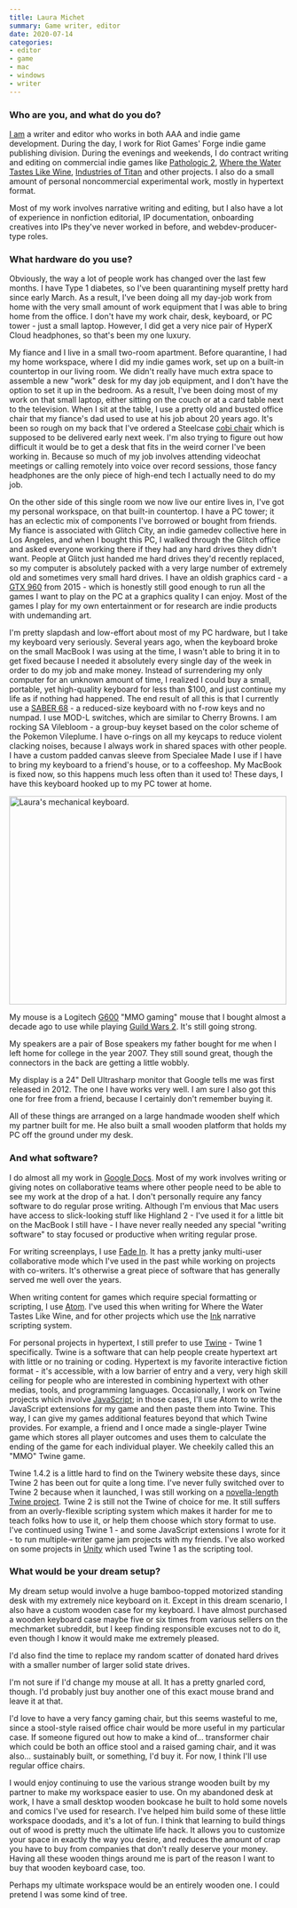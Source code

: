 ```yaml
---
title: Laura Michet
summary: Game writer, editor
date: 2020-07-14
categories:
- editor
- game
- mac
- windows
- writer
---
```


### Who are you, and what do you do?

[I am](http://lauramichet.com/ "Laura's website.") a writer and editor who works in both AAA and indie game development. During the day, I work for Riot Games' Forge indie game publishing division. During the evenings and weekends, I do contract writing and editing on commercial indie games like [Pathologic 2][pathologic-2], [Where the Water Tastes Like Wine][where-the-water-tastes-like-wine], [Industries of Titan][industries-of-titan] and other projects. I also do a small amount of personal noncommercial experimental work, mostly in hypertext format.

Most of my work involves narrative writing and editing, but I also have a lot of experience in nonfiction editorial, IP documentation, onboarding creatives into IPs they've never worked in before, and webdev-producer-type roles.

### What hardware do you use?

Obviously, the way a lot of people work has changed over the last few months. I have Type 1 diabetes, so I've been quarantining myself pretty hard since early March. As a result, I've been doing all my day-job work from home with the very small amount of work equipment that I was able to bring home from the office. I don't have my work chair, desk, keyboard, or PC tower - just a small laptop. However, I did get a very nice pair of HyperX Cloud headphones, so that's been my one luxury.

My fiance and I live in a small two-room apartment. Before quarantine, I had my home workspace, where I did my indie games work, set up on a built-in countertop in our living room. We didn't really have much extra space to assemble a new "work" desk for my day job equipment, and I don't have the option to set it up in the bedroom. As a result, I've been doing most of my work on that small laptop, either sitting on the couch or at a card table next to the television. When I sit at the table, I use a pretty old and busted office chair that my fiance's dad used to use at his job about 20 years ago. It's been so rough on my back that I've ordered a Steelcase [cobi chair][cobi] which is supposed to be delivered early next week. I'm also trying to figure out how difficult it would be to get a desk that fits in the weird corner I've been working in. Because so much of my job involves attending videochat meetings or calling remotely into voice over record sessions, those fancy headphones are the only piece of high-end tech I actually need to do my job.

On the other side of this single room we now live our entire lives in, I've got my personal workspace, on that built-in countertop. I have a PC tower; it has an eclectic mix of components I've borrowed or bought from friends. My fiance is associated with Glitch City, an indie gamedev collective here in Los Angeles, and when I bought this PC, I walked through the Glitch office and asked everyone working there if they had any hard drives they didn't want. People at Glitch just handed me hard drives they'd recently replaced, so my computer is absolutely packed with a very large number of extremely old and sometimes very small hard drives. I have an oldish graphics card - a [GTX 960][geforce-gtx-960] from 2015 - which is honestly still good enough to run all the games I want to play on the PC at a graphics quality I can enjoy. Most of the games I play for my own entertainment or for research are indie products with undemanding art.

I'm pretty slapdash and low-effort about most of my PC hardware, but I take my keyboard very seriously. Several years ago, when the keyboard broke on the small MacBook I was using at the time, I wasn't able to bring it in to get fixed because I needed it absolutely every single day of the week in order to do my job and make money. Instead of surrendering my only computer for an unknown amount of time, I realized I could buy a small, portable, yet high-quality keyboard for less than $100, and just continue my life as if nothing had happened. The end result of all this is that I currently use a [SABER 68][saber-68] - a reduced-size keyboard with no f-row keys and no numpad. I use MOD-L switches, which are similar to Cherry Browns. I am rocking SA Vilebloom - a group-buy keyset based on the color scheme of the Pokemon Vileplume. I have o-rings on all my keycaps to reduce violent clacking noises, because I always work in shared spaces with other people. I have a custom padded canvas sleeve from Specialee Made I use if I have to bring my keyboard to a friend's house, or to a coffeeshop. My MacBook is fixed now, so this happens much less often than it used to! These days, I have this keyboard hooked up to my PC tower at home.

<img src="/images/interviews/laura.michet/keyboard.jpg" width="500" height="375" alt="Laura's mechanical keyboard." class="detail" />

My mouse is a Logitech [G600][] "MMO gaming" mouse that I bought almost a decade ago to use while playing [Guild Wars 2][guild-wars-2]. It's still going strong.

My speakers are a pair of Bose speakers my father bought for me when I left home for college in the year 2007. They still sound great, though the connectors in the back are getting a little wobbly.

My display is a 24" Dell Ultrasharp monitor that Google tells me was first released in 2012. The one I have works very well. I am sure I also got this one for free from a friend, because I certainly don't remember buying it.

All of these things are arranged on a large handmade wooden shelf which my partner built for me. He also built a small wooden platform that holds my PC off the ground under my desk.

### And what software?

I do almost all my work in [Google Docs][google-docs]. Most of my work involves writing or giving notes on collaborative teams where other people need to be able to see my work at the drop of a hat. I don't personally require any fancy software to do regular prose writing. Although I'm envious that Mac users have access to slick-looking stuff like Highland 2 - I've used it for a little bit on the MacBook I still have - I have never really needed any special "writing software" to stay focused or productive when writing regular prose.

For writing screenplays, I use [Fade In][fade-in]. It has a pretty janky multi-user collaborative mode which I've used in the past while working on projects with co-writers. It's otherwise a great piece of software that has generally served me well over the years.

When writing content for games which require special formatting or scripting, I use [Atom][]. I've used this when writing for Where the Water Tastes Like Wine, and for other projects which use the [Ink][] narrative scripting system.

For personal projects in hypertext, I still prefer to use [Twine][] - Twine 1 specifically. Twine is a software that can help people create hypertext art with little or no training or coding. Hypertext is my favorite interactive fiction format - it's accessible, with a low barrier of entry and a very, very high skill ceiling for people who are interested in combining hypertext with other medias, tools, and programming languages. Occasionally, I work on Twine projects which involve [JavaScript][]; in those cases, I'll use Atom to write the JavaScript extensions for my game and then paste them into Twine. This way, I can give my games additional features beyond that which Twine provides. For example, a friend and I once made a single-player Twine game which stores all player outcomes and uses them to calculate the ending of the game for each individual player. We cheekily called this an "MMO" Twine game.

Twine 1.4.2 is a little hard to find on the Twinery website these days, since Twine 2 has been out for quite a long time. I've never fully switched over to Twine 2 because when it launched, I was still working on a [novella-length Twine project](https://lauramichet.itch.io/six-months-demo "Laura's interactive novel."). Twine 2 is still not the Twine of choice for me. It still suffers from an overly-flexible scripting system which makes it harder for me to teach folks how to use it, or help them choose which story format to use. I've continued using Twine 1 - and some JavaScript extensions I wrote for it - to run multiple-writer game jam projects with my friends. I've also worked on some projects in [Unity][] which used Twine 1 as the scripting tool.

### What would be your dream setup?

My dream setup would involve a huge bamboo-topped motorized standing desk with my extremely nice keyboard on it. Except in this dream scenario, I also have a custom wooden case for my keyboard. I have almost purchased a wooden keyboard case maybe five or six times from various sellers on the mechmarket subreddit, but I keep finding responsible excuses not to do it, even though I know it would make me extremely pleased.

I'd also find the time to replace my random scatter of donated hard drives with a smaller number of larger solid state drives.

I'm not sure if I'd change my mouse at all. It has a pretty gnarled cord, though. I'd probably just buy another one of this exact mouse brand and leave it at that.

I'd love to have a very fancy gaming chair, but this seems wasteful to me, since a stool-style raised office chair would be more useful in my particular case. If someone figured out how to make a kind of... transformer chair which could be both an office stool and a raised gaming chair, and it was also... sustainably built, or something, I'd buy it. For now, I think I'll use regular office chairs.

I would enjoy continuing to use the various strange wooden built by my partner to make my workspace easier to use. On my abandoned desk at work, I have a small desktop wooden bookcase he built to hold some novels and comics I've used for research. I've helped him build some of these little workspace doodads, and it's a lot of fun. I think that learning to build things out of wood is pretty much the ultimate life hack. It allows you to customize your space in exactly the way you desire, and reduces the amount of crap you have to buy from companies that don't really deserve your money. Having all these wooden things around me is part of the reason I want to buy that wooden keyboard case, too.

Perhaps my ultimate workspace would be an entirely wooden one. I could pretend I was some kind of tree.

[atom]: https://atom.io/ "A text editor based on web technology."
[cobi]: https://www.steelcase.com/products/office-chairs/cobi/#features_collaborative "An office chair."
[fade-in]: https://www.fadeinpro.com/ "Screenwriting software."
[g600]: https://www.logitechg.com/en-us/products/gaming-mice/g600-mmo-gaming-mouse.910-002864.html "A gaming mouse with 20 customisable buttons."
[geforce-gtx-960]: http://web.archive.org/web/20190520155820/https://www.geforce.com/hardware/desktop-gpus/geforce-gtx-960 "A graphics card."
[google-docs]: https://en.wikipedia.org/wiki/Google_Docs "A web-based office suite."
[guild-wars-2]: http://web.archive.org/web/20221224025838/https://www.guildwars2.com/en/ "An online RPG."
[industries-of-titan]: https://braceyourselfgames.com/industries-of-titan/<Paste> "A sci-fi city building game."
[ink]: https://www.inklestudios.com/ink/ "An interactive fiction scripting language."
[javascript]: https://en.wikipedia.org/wiki/JavaScript "An interpreted scripting language."
[pathologic-2]: https://en.wikipedia.org/wiki/Pathologic_2 "An adventure game."
[saber-68]: https://www.originativeco.com/products/saber-68 "A mechanical keyboard."
[twine]: http://twinery.org/ "A tool for creating non-linear stories."
[unity]: https://unity3d.com/unity/ "A cross-platform game development tool."
[where-the-water-tastes-like-wine]: https://en.wikipedia.org/wiki/Where_the_Water_Tastes_Like_Wine "An adventure game."
